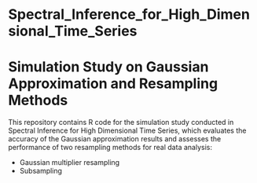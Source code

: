 # Spectral_Inference_for_High_Dimensional_Time_Series
# Simulation Study on Gaussian Approximation and Resampling Methods

This repository contains R code for the simulation study conducted in Spectral Inference for High Dimensional Time Series, which evaluates the accuracy of the Gaussian approximation results and assesses the performance of two resampling methods for real data analysis:
- Gaussian multiplier resampling
- Subsampling


